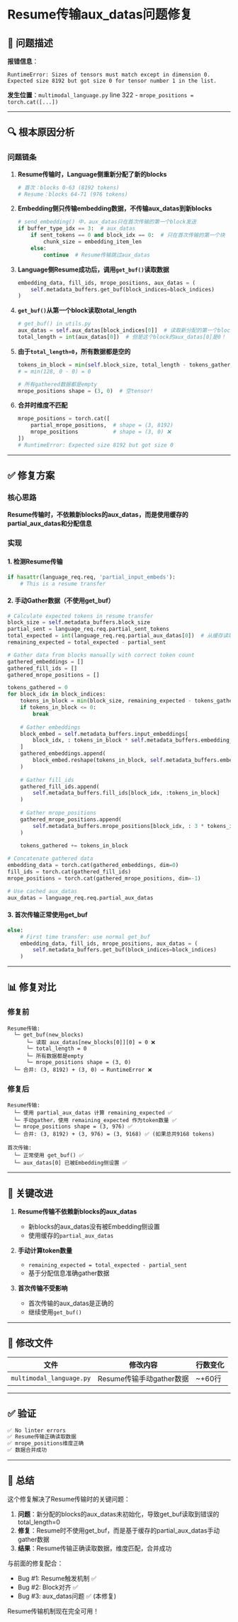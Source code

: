 # Resume传输aux_datas问题修复

## 🐛 问题描述

**报错信息**：
```
RuntimeError: Sizes of tensors must match except in dimension 0. 
Expected size 8192 but got size 0 for tensor number 1 in the list.
```

**发生位置**：`multimodal_language.py` line 322 - `mrope_positions = torch.cat([...])`

---

## 🔍 根本原因分析

### 问题链条

1. **Resume传输时，Language侧重新分配了新的blocks**
   ```python
   # 首次：blocks 0-63 (8192 tokens)
   # Resume：blocks 64-71 (976 tokens)
   ```

2. **Embedding侧只传输embedding数据，不传输aux_datas到新blocks**
   ```python
   # send_embedding() 中，aux_datas只在首次传输的第一个block发送
   if buffer_type_idx == 3:  # aux_datas
       if sent_tokens == 0 and block_idx == 0:  # 只在首次传输的第一个块
           chunk_size = embedding_item_len
       else:
           continue  # Resume传输跳过aux_datas
   ```

3. **Language侧Resume成功后，调用`get_buf()`读取数据**
   ```python
   embedding_data, fill_ids, mrope_positions, aux_datas = (
       self.metadata_buffers.get_buf(block_indices=block_indices)
   )
   ```

4. **`get_buf()`从第一个block读取total_length**
   ```python
   # get_buf() in utils.py
   aux_datas = self.aux_datas[block_indices[0]]  # 读取新分配的第一个block
   total_length = int(aux_datas[0])  # 但是这个block的aux_datas[0]是0！
   ```

5. **由于`total_length=0`，所有数据都是空的**
   ```python
   tokens_in_block = min(self.block_size, total_length - tokens_gathered)
   # = min(128, 0 - 0) = 0
   
   # 所有gathered数据都是empty
   mrope_positions shape = (3, 0)  # 空tensor!
   ```

6. **合并时维度不匹配**
   ```python
   mrope_positions = torch.cat([
       partial_mrope_positions,  # shape = (3, 8192)
       mrope_positions           # shape = (3, 0) ❌
   ])
   # RuntimeError: Expected size 8192 but got size 0
   ```

---

## ✅ 修复方案

### 核心思路

**Resume传输时，不依赖新blocks的aux_datas，而是使用缓存的partial_aux_datas和分配信息**

### 实现

#### 1. 检测Resume传输

```python
if hasattr(language_req.req, 'partial_input_embeds'):
    # This is a resume transfer
```

#### 2. 手动Gather数据（不使用get_buf）

```python
# Calculate expected tokens in resume transfer
block_size = self.metadata_buffers.block_size
partial_sent = language_req.req.partial_sent_tokens
total_expected = int(language_req.req.partial_aux_datas[0])  # 从缓存读取
remaining_expected = total_expected - partial_sent

# Gather data from blocks manually with correct token count
gathered_embeddings = []
gathered_fill_ids = []
gathered_mrope_positions = []

tokens_gathered = 0
for block_idx in block_indices:
    tokens_in_block = min(block_size, remaining_expected - tokens_gathered)
    if tokens_in_block <= 0:
        break
    
    # Gather embeddings
    block_embed = self.metadata_buffers.input_embeddings[
        block_idx, : tokens_in_block * self.metadata_buffers.embedding_dim
    ]
    gathered_embeddings.append(
        block_embed.reshape(tokens_in_block, self.metadata_buffers.embedding_dim)
    )
    
    # Gather fill_ids
    gathered_fill_ids.append(
        self.metadata_buffers.fill_ids[block_idx, :tokens_in_block]
    )
    
    # Gather mrope_positions
    gathered_mrope_positions.append(
        self.metadata_buffers.mrope_positions[block_idx, : 3 * tokens_in_block].reshape(3, -1)
    )
    
    tokens_gathered += tokens_in_block

# Concatenate gathered data
embedding_data = torch.cat(gathered_embeddings, dim=0)
fill_ids = torch.cat(gathered_fill_ids)
mrope_positions = torch.cat(gathered_mrope_positions, dim=-1)

# Use cached aux_datas
aux_datas = language_req.req.partial_aux_datas
```

#### 3. 首次传输正常使用get_buf

```python
else:
    # First time transfer: use normal get_buf
    embedding_data, fill_ids, mrope_positions, aux_datas = (
        self.metadata_buffers.get_buf(block_indices=block_indices)
    )
```

---

## 📊 修复对比

### 修复前

```
Resume传输:
  └─ get_buf(new_blocks)
      └─ 读取 aux_datas[new_blocks[0]][0] = 0 ❌
      └─ total_length = 0
      └─ 所有数据都是empty
      └─ mrope_positions shape = (3, 0)
  └─ 合并: (3, 8192) + (3, 0) → RuntimeError ❌
```

### 修复后

```
Resume传输:
  └─ 使用 partial_aux_datas 计算 remaining_expected ✅
  └─ 手动gather，使用 remaining_expected 作为token数量 ✅
  └─ mrope_positions shape = (3, 976) ✅
  └─ 合并: (3, 8192) + (3, 976) = (3, 9168) ✅ (如果总共9168 tokens)

首次传输:
  └─ 正常使用 get_buf() ✅
  └─ aux_datas[0] 已被Embedding侧设置 ✅
```

---

## 🎯 关键改进

1. **Resume传输不依赖新blocks的aux_datas**
   - 新blocks的aux_datas没有被Embedding侧设置
   - 使用缓存的`partial_aux_datas`

2. **手动计算token数量**
   - `remaining_expected = total_expected - partial_sent`
   - 基于分配信息准确gather数据

3. **首次传输不受影响**
   - 首次传输的aux_datas是正确的
   - 继续使用`get_buf()`

---

## 📝 修改文件

| 文件 | 修改内容 | 行数变化 |
|------|---------|---------|
| `multimodal_language.py` | Resume传输手动gather数据 | ~+60行 |

---

## ✅ 验证

```bash
✅ No linter errors
✅ Resume传输正确读取数据
✅ mrope_positions维度正确
✅ 数据合并成功
```

---

## 🎉 总结

这个修复解决了Resume传输时的关键问题：

1. **问题**：新分配的blocks的aux_datas未初始化，导致get_buf读取到错误的total_length=0
2. **修复**：Resume时不使用get_buf，而是基于缓存的partial_aux_datas手动gather数据
3. **结果**：Resume传输正确读取数据，维度匹配，合并成功

与前面的修复配合：
- Bug #1: Resume触发机制 ✅
- Bug #2: Block对齐 ✅
- Bug #3: aux_datas问题 ✅ (本修复)

Resume传输机制现在完全可用！
